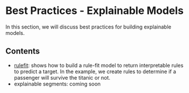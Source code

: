 # Best Practices - Explainable Models

In this section, we will discuss best practices for building explainable models.

## Contents

* [rulefit](rulefit_analysis.ipynb): shows how to build a rule-fit model to return interpretable rules to predict a target.  In the example, we create rules to determine if a passenger will survive the titanic or not.
* explainable segments: coming soon